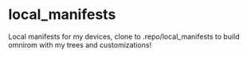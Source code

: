 # local_manifests
Local manifests for my devices, clone to .repo/local_manifests to build omnirom with my trees and customizations!
